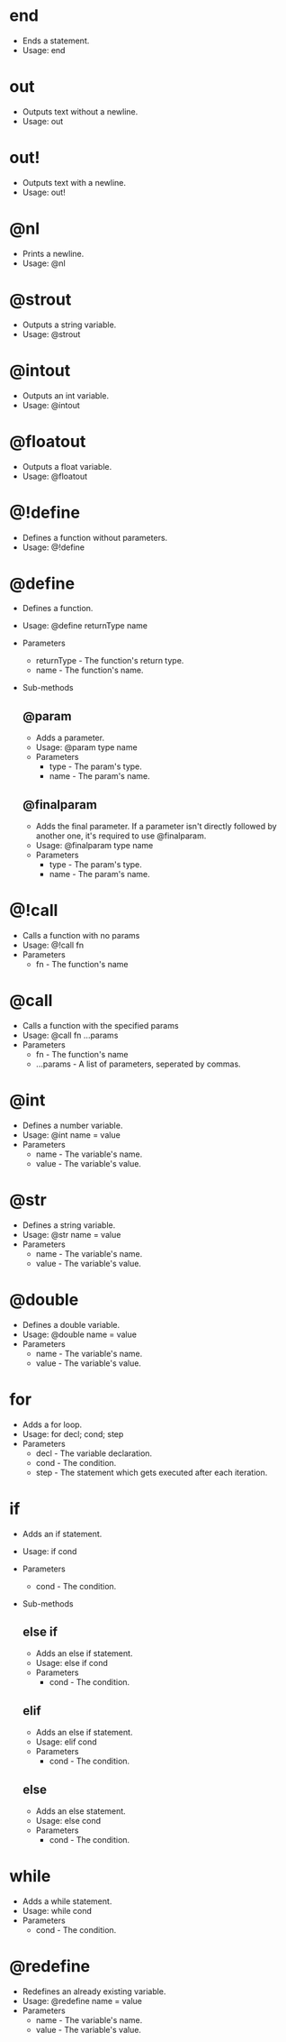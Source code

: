 # end
- Ends a statement.
- Usage: end 
# out
- Outputs text without a newline.
- Usage: out 
# out!
- Outputs text with a newline.
- Usage: out! 
# @nl
- Prints a newline.
- Usage: @nl 
# @strout
- Outputs a string variable.
- Usage: @strout 
# @intout
- Outputs an int variable.
- Usage: @intout 
# @floatout
- Outputs a float variable.
- Usage: @floatout 
# @!define
- Defines a function without parameters.
- Usage: @!define 
# @define
- Defines a function.
- Usage: @define returnType name
- Parameters
  - returnType - The function's return type.
  - name - The function's name.
- Sub-methods
  ## @param
  - Adds a parameter. 
  - Usage: @param type name
  - Parameters
    - type - The param's type.
    - name - The param's name.

  ## @finalparam
  - Adds the final parameter. If a parameter isn't directly followed by another one, it's required to use @finalparam.
  - Usage: @finalparam type name
  - Parameters
    - type - The param's type.
    - name - The param's name.
# @!call
- Calls a function with no params
- Usage: @!call fn
- Parameters
  - fn - The function's name
# @call
- Calls a function with the specified params
- Usage: @call fn ...params
- Parameters
  - fn - The function's name
  - ...params - A list of parameters, seperated by commas.
# @int
- Defines a number variable.
- Usage: @int name = value
- Parameters
  - name - The variable's name.
  - value - The variable's value.
# @str
- Defines a string variable.
- Usage: @str name = value
- Parameters
  - name - The variable's name.
  - value - The variable's value.
# @double
- Defines a double variable.
- Usage: @double name = value
- Parameters
  - name - The variable's name.
  - value - The variable's value.
# for
- Adds a for loop.
- Usage: for decl; cond; step
- Parameters
  - decl - The variable declaration.
  - cond - The condition.
  - step - The statement which gets executed after each iteration.
# if
- Adds an if statement.
- Usage: if cond
- Parameters
  - cond - The condition.
- Sub-methods
  ## else if
  - Adds an else if statement.
  - Usage: else if cond
  - Parameters
    - cond - The condition.

  ## elif
  - Adds an else if statement.
  - Usage: elif cond
  - Parameters
    - cond - The condition.

  ## else
  - Adds an else statement.
  - Usage: else cond
  - Parameters
    - cond - The condition.
# while
- Adds a while statement.
- Usage: while cond
- Parameters
  - cond - The condition.
# @redefine
- Redefines an already existing variable.
- Usage: @redefine name = value
- Parameters
  - name - The variable's name.
  - value - The variable's value.